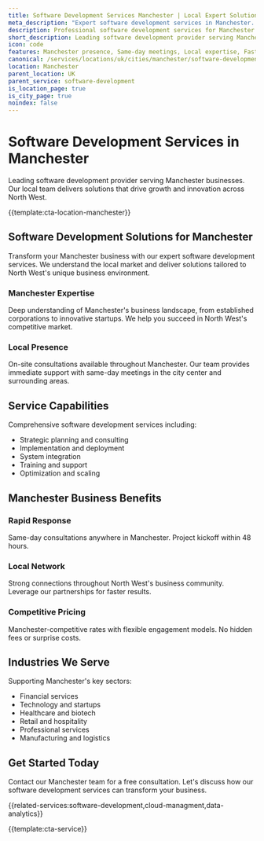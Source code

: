 ```yaml
---
title: Software Development Services Manchester | Local Expert Solutions
meta_description: "Expert software development services in Manchester. Local team, same-day consultations, proven results. Transform your business today."
description: Professional software development services for Manchester businesses
short_description: Leading software development provider serving Manchester and North West.
icon: code
features: Manchester presence, Same-day meetings, Local expertise, Fast deployment, Competitive rates, Proven track record
canonical: /services/locations/uk/cities/manchester/software-development-manchester.html
location: Manchester
parent_location: UK
parent_service: software-development
is_location_page: true
is_city_page: true
noindex: false
---
```


# Software Development Services in Manchester

Leading software development provider serving Manchester businesses. Our local team delivers solutions that drive growth and innovation across North West.

{{template:cta-location-manchester}}

## Software Development Solutions for Manchester

Transform your Manchester business with our expert software development services. We understand the local market and deliver solutions tailored to North West's unique business environment.

### Manchester Expertise

Deep understanding of Manchester's business landscape, from established corporations to innovative startups. We help you succeed in North West's competitive market.

### Local Presence

On-site consultations available throughout Manchester. Our team provides immediate support with same-day meetings in the city center and surrounding areas.

## Service Capabilities

Comprehensive software development services including:
- Strategic planning and consulting
- Implementation and deployment
- System integration
- Training and support
- Optimization and scaling

## Manchester Business Benefits

### Rapid Response
Same-day consultations anywhere in Manchester. Project kickoff within 48 hours.

### Local Network
Strong connections throughout North West's business community. Leverage our partnerships for faster results.

### Competitive Pricing
Manchester-competitive rates with flexible engagement models. No hidden fees or surprise costs.

## Industries We Serve

Supporting Manchester's key sectors:
- Financial services
- Technology and startups
- Healthcare and biotech
- Retail and hospitality
- Professional services
- Manufacturing and logistics

## Get Started Today

Contact our Manchester team for a free consultation. Let's discuss how our software development services can transform your business.

{{related-services:software-development,cloud-managment,data-analytics}}

{{template:cta-service}}

